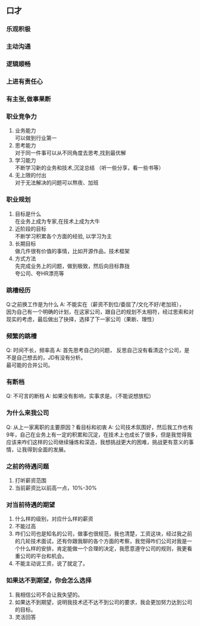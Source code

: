 ## 口才

### 乐观积极

### 主动沟通

### 逻辑顺畅

### 上进有责任心

### 有主张,做事果断

### 职业竞争力
1. 业务能力  
  可以做到行业第一
2. 思考能力  
  对于同一件事可以从不同角度去思考,找到最优解
3. 学习能力  
  不断学习新的业务和技术,沉淀总结
  （听一些分享，看一些书等）
4. 无上限的付出  
  对于无法解决的问题可以熬夜、加班
### 职业规划
1. 目标是什么  
   在业务上成为专家,在技术上成为大牛
2. 近阶段的目标  
  不断学习积累各个方面的经验, 以学习为主  
3. 长期目标  
   做几件很有价值的事情，比如开源作品，技术框架
4. 方式方法  
   先完成业务上的问题，做到极致，然后向目标靠拢  
   夸公司、夸HR漂亮等
### 跳槽经历
Q:之前换工作是为什么
A: 不能实在（薪资不到位/委屈了/文化不好/老加班），  
因为自己有一个明确的计划，在这家公司，跟自己的规划不太相符，经过思索和对现实的考虑，最后做出了抉择，选择了下一家公司（果断、理性）
### 频繁的跳槽
Q: 时间不长，频率高
A:  首先思考自己的问题， 反思自己没有看清这个公司，是不是自己想去的，JD有没有分析。  
最可能的合并公司。
### 有断档
Q: 不可言的断档
A: 如果没有影响，实事求是。（不能说想放松）

### 为什么来我公司
Q: 从上一家离职的主要原因？看目标和初衷
A: 公司技术氛围好，然后我工作也有9年，自己在业务上有一定的积累和沉淀，在技术上也成长了很多，但是我觉得我应该来咋们这样的公司继续锤炼和深造，我想挑战更大的困难，挑战更有意义的事情，让我得到全面的发展。

### 之前的待遇问题
1. 打听薪资范围
2. 当前薪资比以前高一点，10%-30%


### 对当前待遇的期望
1. 什么样的级别，对应什么样的薪资
2. 不能过高
3. 咋们公司也是知名的公司，做事也很规范，我也清楚，工资这块，经过我之前的几轮技术面试，还有你跟我聊的各个方面的考察，我觉得咋们公司对我是一个什么样的安排，肯定能做一个合理的决定，我愿意遵守公司的规则，我更看重公司的平台和机会。
4. 不能主动说工资，说了就定了。

### 如果达不到期望，你会怎么选择
1. 我相信公司不会让我失望的。
2. 如果达不到期望，说明我技术还不达不到公司的要求，我会更加努力达到公司的目标。
3. 灵活回答
